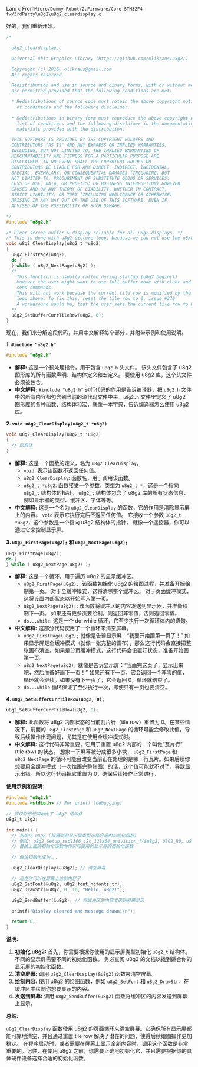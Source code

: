 Lan: `c` From`Micro/Dummy-Robot/2.Firmware/Core-STM32F4-fw/3rdParty\u8g2\u8g2_cleardisplay.c`

好的，我们重新开始。

```c
/*

  u8g2_cleardisplay.c

  Universal 8bit Graphics Library (https://github.com/olikraus/u8g2/)

  Copyright (c) 2016, olikraus@gmail.com
  All rights reserved.

  Redistribution and use in source and binary forms, with or without modification, 
  are permitted provided that the following conditions are met:

  * Redistributions of source code must retain the above copyright notice, this list 
    of conditions and the following disclaimer.
    
  * Redistributions in binary form must reproduce the above copyright notice, this 
    list of conditions and the following disclaimer in the documentation and/or other 
    materials provided with the distribution.

  THIS SOFTWARE IS PROVIDED BY THE COPYRIGHT HOLDERS AND 
  CONTRIBUTORS "AS IS" AND ANY EXPRESS OR IMPLIED WARRANTIES, 
  INCLUDING, BUT NOT LIMITED TO, THE IMPLIED WARRANTIES OF 
  MERCHANTABILITY AND FITNESS FOR A PARTICULAR PURPOSE ARE 
  DISCLAIMED. IN NO EVENT SHALL THE COPYRIGHT HOLDER OR 
  CONTRIBUTORS BE LIABLE FOR ANY DIRECT, INDIRECT, INCIDENTAL, 
  SPECIAL, EXEMPLARY, OR CONSEQUENTIAL DAMAGES (INCLUDING, BUT 
  NOT LIMITED TO, PROCUREMENT OF SUBSTITUTE GOODS OR SERVICES; 
  LOSS OF USE, DATA, OR PROFITS; OR BUSINESS INTERRUPTION) HOWEVER 
  CAUSED AND ON ANY THEORY OF LIABILITY, WHETHER IN CONTRACT, 
  STRICT LIABILITY, OR TORT (INCLUDING NEGLIGENCE OR OTHERWISE) 
  ARISING IN ANY WAY OUT OF THE USE OF THIS SOFTWARE, EVEN IF 
  ADVISED OF THE POSSIBILITY OF SUCH DAMAGE.  

*/
#include "u8g2.h"

/* Clear screen buffer & display reliable for all u8g2 displays. */
/* This is done with u8g2 picture loop, because we can not use the u8x8 function in all cases */
void u8g2_ClearDisplay(u8g2_t *u8g2)
{
  u8g2_FirstPage(u8g2);
  do {
  } while ( u8g2_NextPage(u8g2) );
  /* 
    This function is usually called during startup (u8g2.begin()).
    However the user might want to use full buffer mode with clear and 
    send commands.
    This will not work because the current tile row is modified by the picture 
    loop above. To fix this, reset the tile row to 0, issue #370
    A workaround would be, that the user sets the current tile row to 0 manually.
  */
  u8g2_SetBufferCurrTileRow(u8g2, 0);  
}
```

现在，我们来分解这段代码，并用中文解释每个部分，并附带示例和使用说明。

**1. `#include "u8g2.h"`**

```c
#include "u8g2.h"
```

*   **解释:** 这是一个预处理指令，用于包含 `u8g2.h` 头文件。 该头文件包含了 u8g2 图形库的所有函数声明、结构体定义和宏定义。 要使用 u8g2 库，这个头文件必须被包含。
*   **中文解释:**  `#include "u8g2.h"`  这行代码的作用是告诉编译器，把 `u8g2.h` 文件中的所有内容都包含到当前的源代码文件中来。`u8g2.h` 文件里定义了 u8g2 图形库的各种函数、结构体和宏，就像一本字典，告诉编译器怎么使用 u8g2 库。

**2. `void u8g2_ClearDisplay(u8g2_t *u8g2)`**

```c
void u8g2_ClearDisplay(u8g2_t *u8g2)
{
  // 函数体
}
```

*   **解释:**  这是一个函数的定义，名为 `u8g2_ClearDisplay`。
    *   `void`:  表示该函数不返回任何值。
    *   `u8g2_ClearDisplay`: 函数名，用于调用该函数。
    *   `u8g2_t *u8g2`:  函数接受一个参数，类型为 `u8g2_t *`，这是一个指向 `u8g2_t` 结构体的指针。 `u8g2_t` 结构体包含了 u8g2 库的所有状态信息，例如显示器的类型、缓冲区、字体等等。
*   **中文解释:** 这是一个名为 `u8g2_ClearDisplay` 的函数，它的作用是清除显示屏上的内容。 `void` 表示它执行完后不返回任何值。 它接收一个参数 `u8g2_t *u8g2`，这个参数是一个指向 u8g2 结构体的指针， 就像一个遥控器，你可以通过它来控制显示屏。

**3. `u8g2_FirstPage(u8g2);` 和 `u8g2_NextPage(u8g2);`**

```c
u8g2_FirstPage(u8g2);
do {
} while ( u8g2_NextPage(u8g2) );
```

*   **解释:** 这是一个循环，用于遍历 u8g2 的显示缓冲区。
    *   `u8g2_FirstPage(u8g2);`:  该函数初始化 u8g2 的绘图过程，并准备开始绘制第一页。 对于全缓冲模式，这将清除整个缓冲区。 对于页面缓冲模式，这将设置内部状态以开始写入第一页。
    *   `u8g2_NextPage(u8g2);`:  该函数将缓冲区的内容发送到显示器，并准备绘制下一页。  如果还有更多页要绘制，则返回非零值，否则返回零值。
    *   `do...while`:  这是一个 do-while 循环，它至少执行一次循环体内的语句。
*   **中文解释:** 这部分代码使用了一个循环来清空屏幕。
    *   `u8g2_FirstPage(u8g2);`  就像是告诉显示屏：“我要开始画第一页了！”  如果显示屏是全缓冲模式（就像一张完整的画布），那么这行代码会直接把整张画布清空。如果是分页缓冲模式，这行代码会设置好状态，准备开始画第一页。
    *   `u8g2_NextPage(u8g2);` 就像是告诉显示屏：“我画完这页了，显示出来吧，然后准备好画下一页！”  如果还有下一页，它会返回一个非零的值，循环就会继续。如果没有下一页了，它会返回 0，循环就结束了。
    *   `do...while` 循环保证了至少执行一次，即使只有一页也要清空。

**4. `u8g2_SetBufferCurrTileRow(u8g2, 0);`**

```c
u8g2_SetBufferCurrTileRow(u8g2, 0);
```

*   **解释:**  此函数将 u8g2 内部状态的当前瓦片行（tile row）重置为 0。在某些情况下，前面的 `u8g2_FirstPage` 和 `u8g2_NextPage` 的循环可能会修改此值，导致后续操作出现问题，尤其是在使用全缓冲模式时。
*   **中文解释:** 这行代码非常重要，它用于重置 u8g2 内部的一个叫做“瓦片行” (tile row) 的状态。 想象一下屏幕被分成很多小块， `u8g2_FirstPage` 和 `u8g2_NextPage` 的循环可能会改变当前正在处理的是哪一行瓦片。如果后续你想要用全缓冲模式（一次性画完整张图）的话，这个值可能就不对了，导致显示出错。所以这行代码把它重置为 0，确保后续操作正常进行。

**使用示例和说明:**

```c
#include "u8g2.h"
#include <stdio.h> // For printf (debugging)

// 假设你已经初始化了 u8g2 结构体
u8g2_t u8g2;

int main() {
  // 初始化 u8g2 (根据你的显示屏类型选择合适的初始化函数)
  // 例如: u8g2_Setup_ssd1306_i2c_128x64_univision_f(&u8g2, U8G2_R0, u8x8_byte_arduino_hw_i2c, u8x8_gpio_and_delay_arduino);
  // 替换上面的初始化函数为你实际使用的显示屏的初始化函数

  // 假设初始化成功...

  u8g2_ClearDisplay(&u8g2); // 清空屏幕

  // 现在你可以在屏幕上绘制内容了
  u8g2_SetFont(&u8g2, u8g2_font_ncfonts_tr);
  u8g2_DrawStr(&u8g2, 0, 10, "Hello, u8g2!");

  u8g2_SendBuffer(&u8g2); // 将缓冲区的内容发送到屏幕显示

  printf("Display cleared and message drawn!\n");

  return 0;
}
```

**说明:**

1.  **初始化 u8g2:** 首先，你需要根据你使用的显示屏类型初始化 `u8g2_t` 结构体。 不同的显示屏需要不同的初始化函数。 务必查阅 u8g2 的文档以找到适合你的显示屏的初始化函数。
2.  **清空屏幕:**  调用 `u8g2_ClearDisplay(&u8g2)` 函数来清空屏幕。
3.  **绘制内容:**  使用 u8g2 的绘图函数，例如 `u8g2_SetFont` 和 `u8g2_DrawStr`，在缓冲区中绘制你想要显示的内容。
4.  **发送到屏幕:**  调用 `u8g2_SendBuffer(&u8g2)` 函数将缓冲区的内容发送到屏幕上显示。

**总结:**

`u8g2_ClearDisplay` 函数使用 u8g2 的页面循环来清空屏幕。它确保所有显示屏都能可靠地清空，并且通过重置 tile row 解决了潜在的问题，使得后续绘图操作更加稳定。  在程序启动时，或者需要在屏幕上显示全新内容时，调用这个函数是非常重要的。记住，在使用 u8g2 之前，你需要正确地初始化它，并且需要根据你的具体硬件设备选择合适的初始化函数。
